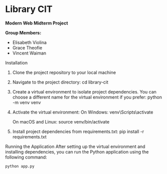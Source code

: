 # Library CIT

**Modern Web Midterm Project**

**Group Members:**
- Elisabeth Violina
- Grace Theofie
- Vincent Waiman

Installation
1. Clone the project repository to your local machine
2. Navigate to the project directory: 
    cd library-cit
3. Create a virtual environment to isolate project dependencies. You can choose a different name for the virtual environment if you prefer: 
    python -m venv venv
4. Activate the virtual environment:
    On Windows:
        venv\Scripts\activate

    On macOS and Linux:
        source venv/bin/activate
5. Install project dependencies from requirements.txt:
    pip install -r requirements.txt


Running the Application
After setting up the virtual environment and installing dependencies, you can run the Python application using the following command:

    python app.py